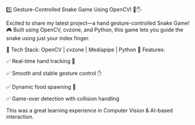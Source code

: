 1️⃣ Gesture-Controlled Snake Game Using OpenCV! 🐍🖐️

Excited to share my latest project—a hand gesture-controlled Snake Game! 🎮 Built using OpenCV, cvzone, and Python, this game lets you guide the snake using just your index finger.

🔹 Tech Stack: OpenCV | cvzone | Mediapipe | Python
🔹 Features:

✅ Real-time hand tracking 🎥

✅ Smooth and stable gesture control ✋

✅ Dynamic food spawning 🍩

✅ Game-over detection with collision handling

This was a great learning experience in Computer Vision & AI-based interaction.
